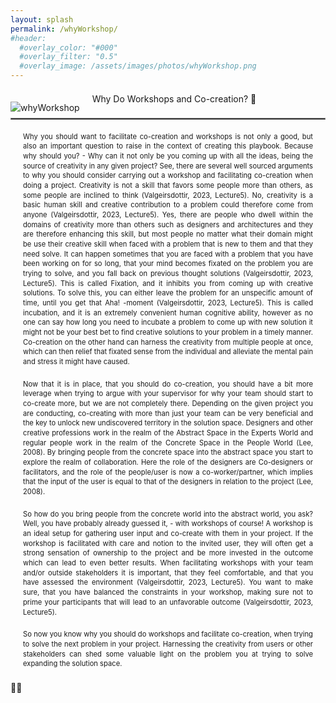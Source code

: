 ```yaml
---
layout: splash
permalink: /whyWorkshop/
#header:
  #overlay_color: "#000"
  #overlay_filter: "0.5"
  #overlay_image: /assets/images/photos/whyWorkshop.png
---
```


<html lang="en">
<head>
  <meta charset="UTF-8">
  <meta name="viewport" content="width=device-width, initial-scale=1.0">
  <title>Compact Text Example</title>
  <style>
    body {
      /*font-size: 14px; /* Adjust the base font size as needed */
      line-height: 1.4; /* Adjust the line height as needed */
    }
    p {
      margin-top: 20px;
      margin-bottom: 10px; /* Adjust the paragraph margin as needed */
    }
    img {
    max-width: 60%; 
    height: auto; 
    display: block;
    float: left;
    margin-right: 20px;
    margin-top: 20px;
  }
    .content-paragraph {
    margin: 20px; /* Adjust the margin as needed */
    text-align: justify; /* Justify text to create straight margins */
    }
    small {
      font-size: 80%; /* Adjust the small text size as needed */
    }
    .separator {
      border: 0.5px solid gray; /* Adjust the color and style of the separator as needed */
      margin: 20px 0; /* Adjust the margin around the separator as needed */
    }
  </style>
</head>
<body>

<img src="{{ site.baseurl }}/assets/images/photos/whyWorkshop.png" alt="whyWorkshop">


Why Do Workshops and Co-creation? 🤔
<hr class="separator">

<p class="content-paragraph"><small>Why you should want to facilitate co-creation and workshops is not only a good, but also an important question to raise in the context of creating this playbook. Because why should you? - Why can it not only be you coming up with all the ideas, being the source of creativity in any given project? See, there are several well sourced arguments to why you should consider carrying out a workshop and facilitating co-creation when doing a project. Creativity is not a skill that favors some people more than others, as some people are inclined to think (Valgeirsdottir, 2023, Lecture5). No, creativity is a basic human skill and creative contribution to a problem could therefore come from anyone (Valgeirsdottir, 2023, Lecture5). Yes, there are people who dwell within the domains of creativity more than others such as designers and architectures and they are therefore enhancing this skill, but most people no matter what their domain might be use their creative skill when faced with a problem that is new to them and that they need solve. It can happen sometimes that you are faced with a problem that you have been working on for so long, that your mind becomes fixated on the problem you are trying to solve, and you fall back on previous thought solutions (Valgeirsdottir, 2023, Lecture5). This is called Fixation, and it inhibits you from coming up with creative solutions. To solve this, you can either leave the problem for an unspecific amount of time, until you get that Aha! -moment (Valgeirsdottir, 2023, Lecture5). This is called incubation, and it is an extremely convenient human cognitive ability, however as no one can say how long you need to incubate a problem to come up with new solution it might not be your best bet to find creative solutions to your problem in a timely manner. Co-creation on the other hand can harness the creativity from multiple people at once, which can then relief that fixated sense from the individual and alleviate the mental pain and stress it might have caused. </small></p>  

<p class="content-paragraph"><small>Now that it is in place, that you should do co-creation, you should have a bit more leverage when trying to argue with your supervisor for why your team should start to co-create more, but we are not completely there. Depending on the given project you are conducting, co-creating with more than just your team can be very beneficial and the key to unlock new undiscovered territory in the solution space. Designers and other creative professions work in the realm of the Abstract Space in the Experts World and regular people work in the realm of the Concrete Space in the People World (Lee, 2008). By bringing people from the concrete space into the abstract space you start to explore the realm of collaboration. Here the role of the designers are Co-designers or facilitators, and the role of the people/user is now a co-worker/partner, which implies that the input of the user is equal to that of the designers in relation to the project (Lee, 2008). </small></p>

<p class="content-paragraph"><small>So how do you bring people from the concrete world into the abstract world, you ask? Well, you have probably already guessed it, - with workshops of course! A workshop is an ideal setup for gathering user input and co-create with them in your project. If the workshop is facilitated with care and notion to the invited user, they will often get a strong sensation of ownership to the project and be more invested in the outcome which can lead to even better results. When facilitating workshops with your team and/or outside stakeholders it is important, that they feel comfortable, and that you have assessed the environment (Valgeirsdottir, 2023, Lecture5). You want to make sure, that you have balanced the constraints in your workshop, making sure not to prime your participants that will lead to an unfavorable outcome (Valgeirsdottir, 2023, Lecture5). </small></p> 

<p class="content-paragraph"><small>So now you know why you should do workshops and facilitate co-creation, when trying to solve the next problem in your project. Harnessing the creativity from users or other stakeholders can shed some valuable light on the problem you at trying to solve expanding the solution space.</small></p> 🎲🎯
